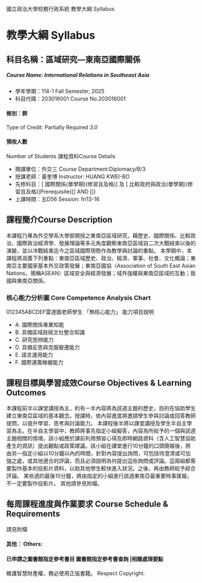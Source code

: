 國立政治大學校務行政系統 教學大綱 Syllabus
# 教學大綱 Syllabus
##  科目名稱：區域研究—東南亞國際關係
#####  Course Name: International Relations in Southeast Asia
  * 學年學期：114-1 Fall Semester, 2025 
  * 科目代碼：203016001 Course No.203016001
#### 修別：群
Type of Credit: Partially Required 
_3.0_
#### 預收人數
Number of Students
課程資料Course Details
  * 開課單位：外交三 Course Department:Diplomacy/B/3 
  * 授課老師：黃奎博 Instructor: HUANG KWEI-BO 
  * 先修科目：[ 國際關係(單學期)(修習且及格)] 及 [ 比較政府與政治(單學期)(修習且及格)]Prerequisite([] AND [])
  * 上課時間：五D56 Session: fri13-16
##  課程簡介Course Description
本課程乃專為外交學系大學部開授之東南亞區域研究，藉歷史、國際關係、比較政治、國際政治經濟學、發展理論等多元角度觀察東南亞區域自二次大戰結束以後的演變，並以冷戰結束迄今之區域國際現勢作為教學與討論的重點。
本學期中，本課程將涵蓋下列重點：東南亞區域歷史、政治、經濟、軍事、社會、文化概論；東南亞主要國家基本外交政策發展；東南亞國協（Association of South East Asian Nations，簡稱ASEAN）區域安全與經濟發展；域外強權與東南亞區域的互動；我國與東南亞關係。
###  核心能力分析圖 Core Competence Analysis Chart
012345ABCDEF雷達圖老師學生
「無核心能力」 
能力項目說明
  * A. 國際關係專業知能
  * B. 具備區域政經文社整合知識
  * C. 研究思辨能力
  * D. 具備反思與克服變遷能力
  * E. 語言運用能力
  * F. 國際運籌帷幄能力
##  課程目標與學習成效Course Objectives & Learning Outcomes 
本課程前半以課堂講授為主，約有一半內容將為該週主題的歷史，目的在協助學生建立東南亞區域的基本觀念。授課時，依內容進度將邀請學生參與討論或回答教師提問，以提升學習、思考與討論能力。
本課程後半將以課堂講授及學生半自主學習為主。在半自主學習中，教師將事先指定小組擬答，內容為所給予的一個與該週主題相關的情境，該小組應於課前利用預習心得及即時網路資料（含人工智慧協助產生的資訊）提出觀點或政策建議。該小組在課堂進行10分鐘的口頭簡報後，將由另一指定小組以10分鐘以內的時間，針對內容提出詢問，可包括待澄清或可加強之處，或其他適合的評論，而且必須說明為何提出這些詢問或評論。這兩組都需要製作基本的投影片資料，以助其他學生較快進入狀況。之後，再由教師給予綜合評論。
某些週的最後10分鐘，將由指定的小組進行該週東南亞最重要時事匯報，不一定要製作投影片。
其他請參見附檔。
##  每周課程進度與作業要求 Course Schedule & Requirements
請見附檔
####  其他： Others:
####  已申請之圖書館指定參考書目  圖書館指定參考書查詢 |相關處理要點
維護智慧財產權，務必使用正版書籍。 Respect Copyright.